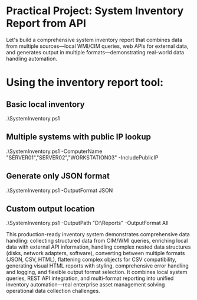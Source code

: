 # Practical Project: System Inventory Report from API
Let's build a comprehensive system inventory report that combines data from multiple sources—local WMI/CIM queries, web APIs for external data, and generates output in multiple formats—demonstrating real-world data handling automation.


# Using the inventory report tool:
## Basic local inventory
.\SystemInventory.ps1

## Multiple systems with public IP lookup
.\SystemInventory.ps1 -ComputerName "SERVER01","SERVER02","WORKSTATION03" -IncludePublicIP

## Generate only JSON format
.\SystemInventory.ps1 -OutputFormat JSON

## Custom output location
.\SystemInventory.ps1 -OutputPath "D:\Reports" -OutputFormat All

This production-ready inventory system demonstrates comprehensive data handling: collecting structured data from CIM/WMI queries, enriching local data with external API information, handling complex nested data structures (disks, network adapters, software), converting between multiple formats (JSON, CSV, HTML), flattening complex objects for CSV compatibility, generating visual HTML reports with styling, comprehensive error handling and logging, and flexible output format selection. It combines local system queries, REST API integration, and multi-format reporting into unified inventory automation—real enterprise asset management solving operational data collection challenges.
